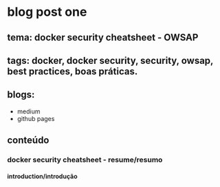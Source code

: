 # blog post one
## tema: docker security cheatsheet - OWSAP
## tags: docker, docker security, security, owsap, best practices, boas práticas.

## blogs:
- medium
- github pages

## conteúdo
### docker security cheatsheet - resume/resumo

#### introduction/introdução




